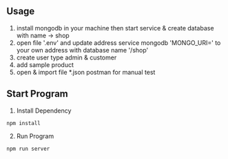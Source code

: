 ## Usage
   1. install mongodb in your machine then start service & create database with name -> shop
   2. open file '.env' and update address service mongodb 'MONGO_URI=' to your own address with database name '/shop'
   3. create user type admin & customer
   4. add sample product
   5. open & import file *.json postman for manual test

## Start Program

  1. Install Dependency
  
  ```
  npm install
  ```

  2. Run Program
  
  ```
  npm run server
  ```